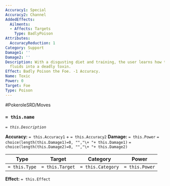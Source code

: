 ```yaml
---
Accuracy1: Special
Accuracy2: Channel
AddedEffects:
  Ailments:
  - Affects: Targets
    Type: BadlyPoison
Attributes:
  AccuracyReduction: 1
Category: Support
Damage1: ''
Damage2: ''
Description: With a disgusting diet and training, the user learns how to turn its
  fluids into a deadly toxin.
Effect: Badly Poison the Foe. -1 Accuracy.
Name: Toxic
Power: 0
Target: Foe
Type: Poison
---
```


#PokeroleSRD/Moves

### `= this.name` 
*`= this.Description`*

**Accuracy:** `= this.Accuracy1` + `= this.Accuracy2`
**Damage:** `= this.Power` `= choice(length(this.Damage1)=0, "","\+ "+ this.Damage1)` `= choice(length(this.Damage2)=0, "","\+ "+ this.Damage2)`

| Type          | Target          | Category          | Power          |
| ------------- | --------------- | ----------------  | -------------- |
| `= this.Type` | `= this.Target` | `= this.Category` | `= this.Power` | 

**Effect:** `= this.Effect`